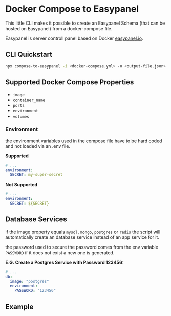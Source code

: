 # Docker Compose to Easypanel

This little CLI makes it possible to create an Easypanel Schema (that can be hosted on Easypanel) from a docker-compose file.

Easypanel is server controll panel based on Docker [easypanel.io](https://easypanel.io).

## CLI Quickstart

```sh
npx compose-to-easypanel -i <docker-compose.yml> -o <output-file.json>
```

## Supported Docker Compose Properties

- `image`
- `container_name`
- `ports`
- `environment`
- `volumes`

### Environment

the environment variables used in the compose file have to be hard coded and not loaded via an .env file.

**Supported**

```yml
# ...
environment:
  SECRET: my-super-secret
```

**Not Supported**

```yml
# ...
environment:
  SECRET: ${SECRET}
```

## Database Services

if the image property equals `mysql`, `mongo`, `postgres` or `redis` the script will automatically create an database service instead of an app service for it.

the password used to secure the password comes from the env variable `PASSWORD` if it does not exist a new one is generated.

**E.G. Create a Postgres Service with Password 123456:**

```yml
# ...
db:
  image: "postgres"
  environment:
    PASSWORD: "123456"
```

## Example
